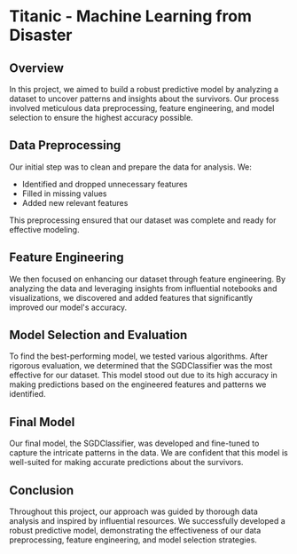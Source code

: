 
# Titanic - Machine Learning from Disaster

## Overview

In this project, we aimed to build a robust predictive model by analyzing a dataset to uncover patterns and insights about the survivors. Our process involved meticulous data preprocessing, feature engineering, and model selection to ensure the highest accuracy possible.

## Data Preprocessing

Our initial step was to clean and prepare the data for analysis. We:
- Identified and dropped unnecessary features
- Filled in missing values
- Added new relevant features

This preprocessing ensured that our dataset was complete and ready for effective modeling.

## Feature Engineering

We then focused on enhancing our dataset through feature engineering. By analyzing the data and leveraging insights from influential notebooks and visualizations, we discovered and added features that significantly improved our model's accuracy.

## Model Selection and Evaluation

To find the best-performing model, we tested various algorithms. After rigorous evaluation, we determined that the SGDClassifier was the most effective for our dataset. This model stood out due to its high accuracy in making predictions based on the engineered features and patterns we identified.

## Final Model

Our final model, the SGDClassifier, was developed and fine-tuned to capture the intricate patterns in the data. We are confident that this model is well-suited for making accurate predictions about the survivors.

## Conclusion

Throughout this project, our approach was guided by thorough data analysis and inspired by influential resources. We successfully developed a robust predictive model, demonstrating the effectiveness of our data preprocessing, feature engineering, and model selection strategies.
